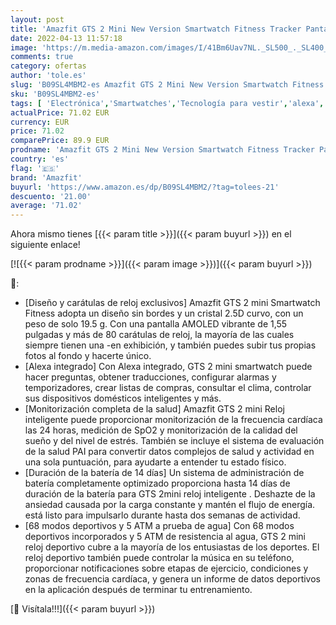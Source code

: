 ```yaml
---
layout: post
title: 'Amazfit GTS 2 Mini New Version Smartwatch Fitness Tracker Pantalla AMOLED de 1.55" GPS 68 Modos deportivos 14 días de duración de la batería Monitor de frecuencia cardíaca sueño estrés y SpO2 Alexa'
date: 2022-04-13 11:57:18
image: 'https://m.media-amazon.com/images/I/41Bm6Uav7NL._SL500_._SL400_.jpg'
comments: true
category: ofertas
author: 'tole.es'
slug: 'B09SL4MBM2-es Amazfit GTS 2 Mini New Version Smartwatch Fitness Tracker...'
sku: 'B09SL4MBM2-es'
tags: [ 'Electrónica','Smartwatches','Tecnología para vestir','alexa','amazfit','🇪🇸', ]
actualPrice: 71.02 EUR
currency: EUR
price: 71.02
comparePrice: 89.9 EUR
prodname: 'Amazfit GTS 2 Mini New Version Smartwatch Fitness Tracker Pantalla AMOLED de 1.55" GPS 68 Modos deportivos 14 días de duración de la batería Monitor de frecuencia cardíaca sueño estrés y SpO2 Alexa'
country: 'es'
flag: '🇪🇸'
brand: 'Amazfit'
buyurl: 'https://www.amazon.es/dp/B09SL4MBM2/?tag=tolees-21'
descuento: '21.00'
average: '71.02'
---
```


Ahora mismo tienes [{{< param title >}}]({{< param buyurl >}}) en el siguiente enlace!

[![{{< param prodname >}}]({{< param image >}})]({{< param buyurl >}})

🔎:

- [Diseño y carátulas de reloj exclusivos] Amazfit GTS 2 mini Smartwatch Fitness adopta un diseño sin bordes y un cristal 2.5D curvo, con un peso de solo 19.5 g. Con una pantalla AMOLED vibrante de 1,55 pulgadas y más de 80 carátulas de reloj, la mayoría de las cuales siempre tienen una -en exhibición, y también puedes subir tus propias fotos al fondo y hacerte único.
- [Alexa integrado] Con Alexa integrado, GTS 2 mini smartwatch puede hacer preguntas, obtener traducciones, configurar alarmas y temporizadores, crear listas de compras, consultar el clima, controlar sus dispositivos domésticos inteligentes y más.
- [Monitorización completa de la salud] Amazfit GTS 2 mini Reloj inteligente puede proporcionar monitorización de la frecuencia cardíaca las 24 horas, medición de SpO2 y monitorización de la calidad del sueño y del nivel de estrés. También se incluye el sistema de evaluación de la salud PAI para convertir datos complejos de salud y actividad en una sola puntuación, para ayudarte a entender tu estado físico.
- [Duración de la batería de 14 días] Un sistema de administración de batería completamente optimizado proporciona hasta 14 días de duración de la batería para GTS 2mini reloj inteligente . Deshazte de la ansiedad causada por la carga constante y mantén el flujo de energía. está listo para impulsarlo durante hasta dos semanas de actividad.
- [68 modos deportivos y 5 ATM a prueba de agua] Con 68 modos deportivos incorporados y 5 ATM de resistencia al agua, GTS 2 mini reloj deportivo cubre a la mayoría de los entusiastas de los deportes. El reloj deportivo también puede controlar la música en su teléfono, proporcionar notificaciones sobre etapas de ejercicio, condiciones y zonas de frecuencia cardíaca, y genera un informe de datos deportivos en la aplicación después de terminar tu entrenamiento.

[🛒 Visítala!!!]({{< param buyurl >}})
